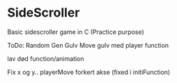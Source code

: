 # SideScroller
Basic sidescroller game in C (Practice purpose)

ToDo:
Random Gen Gulv
Move gulv med player function

lav død function/animation

Fix x og y.. playerMove forkert akse (fixed i initiFunction)

